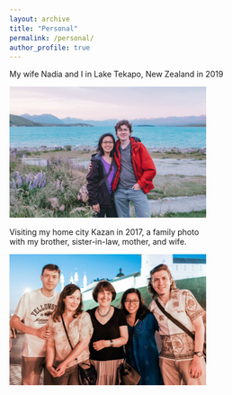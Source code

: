 ```yaml
---
layout: archive
title: "Personal"
permalink: /personal/
author_profile: true
---
```


My wife Nadia and I in Lake Tekapo, New Zealand in 2019

<img src="https://github.com/gani-nurmukhametov/gani-nurmukhametov.github.io/blob/master/images/New Zealand - 2019.jpg" width ="350">

Visiting my home city Kazan in 2017, a family photo <br>
with my brother, sister-in-law, mother, and wife.

<img src="https://github.com/gani-nurmukhametov/gani-nurmukhametov.github.io/blob/master/images/Kazan-2017.jpg" width ="350">
